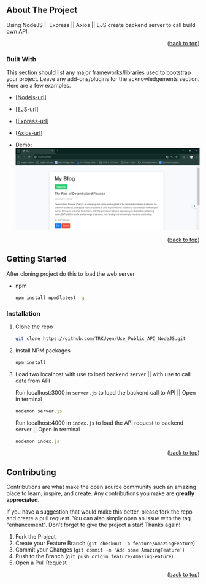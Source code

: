 <!-- Improved compatibility of back to top link: See: https://github.com/othneildrew/Best-README-Template/pull/73 -->
<a id="readme-top"></a>
<!--
*** Thanks for checking out the Best-README-Template. If you have a suggestion
*** that would make this better, please fork the repo and create a pull request
*** or simply open an issue with the tag "enhancement".
*** Don't forget to give the project a star!
*** Thanks again! Now go create something AMAZING! :D
-->


<!-- ABOUT THE PROJECT -->
## About The Project

Using NodeJS || Express || Axios || EJS create backend server to call build own API.

<p align="right">(<a href="#readme-top">back to top</a>)</p>


### Built With

This section should list any major frameworks/libraries used to bootstrap your project. Leave any add-ons/plugins for the acknowledgements section. Here are a few examples.

* [[Nodejs-url](https://nodejs.org/)]
* [[EJS-url](https://ejs.co/)]
* [[Express-url](https://expressjs.com/)]
* [[Axios-url](https://axios-http.com/)]

* Demo:
  ![plot](./public/styles/images/Blog-API.png)

<p align="right">(<a href="#readme-top">back to top</a>)</p>



<!-- GETTING STARTED -->
## Getting Started

After cloning project do this to load the web server

* npm
  ```sh
  npm install npm@latest -g
  ```

### Installation

1. Clone the repo
   ```sh
   git clone https://github.com/TRKUyen/Use_Public_API_NodeJS.git
   ```
2. Install NPM packages
   ```sh
   npm install
   ```
3. Load two localhost with use to load backend server || with use to call data from API
   
   Run localhost:3000 in `server.js` to load the backend call to API || Open in terminal
   ```js
   nodemon server.js
   ```
   Run localhost:4000 in `index.js` to load the API request to backend server || Open in terminal
   ```js
   nodemon index.js
   ```

<p align="right">(<a href="#readme-top">back to top</a>)</p>

<!-- CONTRIBUTING -->
## Contributing

Contributions are what make the open source community such an amazing place to learn, inspire, and create. Any contributions you make are **greatly appreciated**.

If you have a suggestion that would make this better, please fork the repo and create a pull request. You can also simply open an issue with the tag "enhancement".
Don't forget to give the project a star! Thanks again!

1. Fork the Project
2. Create your Feature Branch (`git checkout -b feature/AmazingFeature`)
3. Commit your Changes (`git commit -m 'Add some AmazingFeature'`)
4. Push to the Branch (`git push origin feature/AmazingFeature`)
5. Open a Pull Request

<p align="right">(<a href="#readme-top">back to top</a>)</p>



